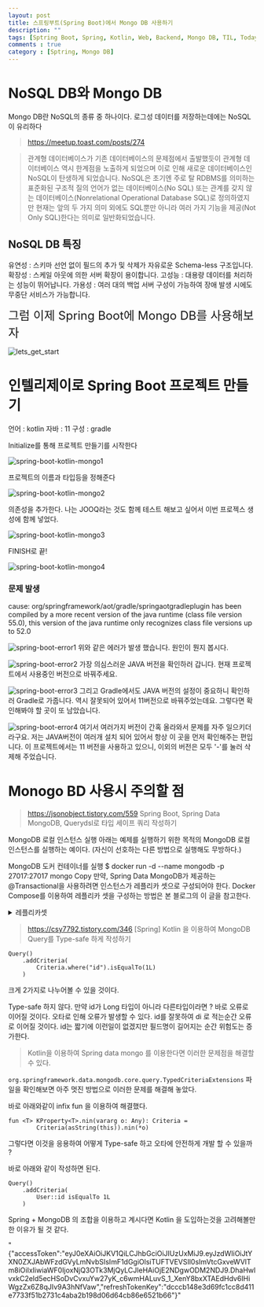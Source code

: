 ```yaml
---
layout: post
title: 스프링부트(Spring Boot)에서 Mongo DB 사용하기
description: ""
tags: [Sptring Boot, Spring, Kotlin, Web, Backend, Mongo DB, TIL, Today I Leaned]
comments : true
category : [Sptring, Mongo DB]
---
```


# NoSQL DB와 Mongo DB

Mongo DB란 NoSQL의 종류 중 하나이다.
로그성 데이터를 저장하는데에는 NoSQL이 유리하다

> https://meetup.toast.com/posts/274

> 관계형 데이터베이스가 기존 데이터베이스의 문제점에서 출발했듯이 관계형 데이터베이스 역시 한계점을 노출하게 되었으며 이로 인해 새로운 데이터베이스인 NoSQL이 탄생하게 되었습니다. 
> NoSQL은 초기엔 주로 탈 RDBMS를 의미하는 표준화된 구조적 질의 언어가 없는 데이터베이스(No SQL) 또는 관계를 갖지 않는 데이터베이스(Nonrelational Operational Database SQL)로 정의하였지만 현재는 앞의 두 가지 의미 외에도 SQL뿐만 아니라 여러 가지 기능을 제공(Not Only SQL)한다는 의미로 일반화되었습니다.

## NoSQL DB 특징

유연성 : 스키마 선언 없이 필드의 추가 및 삭제가 자유로운 Schema-less 구조입니다.
확장성 : 스케일 아웃에 의한 서버 확장이 용이합니다.
고성능 : 대용량 데이터를 처리하는 성능이 뛰어납니다.
가용성 : 여러 대의 백업 서버 구성이 가능하여 장애 발생 시에도 무중단 서비스가 가능합니다.


<p class="space-item-3"/>

 <font size="5">그럼 이제 Spring Boot에 Mongo DB를 사용해보자</font>

![lets_get_start](/post/images/hey/lets_get_start.gif)

# 인텔리제이로 Spring Boot 프로젝트 만들기

언어 : kotlin
자바 : 11
구성 : gradle

Initialize를 통해 프로젝트 만들기를 시작한다

![spring-boot-kotlin-mongo1](/post/images/2022-03-23-kotlin-mongo1.png)


프로젝트의 이름과 타입등을 정해준다 

![spring-boot-kotlin-mongo2](/post/images/2022-03-23-kotlin-mongo2.png)


의존성을 추가한다.
나는 JOOQ라는 것도 함께 테스트 해보고 싶어서 이번 프로젝스 생성에 함께 넣었다.

![spring-boot-kotlin-mongo3](/post/images/2022-03-23-kotlin-mongo3.png)


FINISH로 끝!

![spring-boot-kotlin-mongo4](/post/images/2022-03-23-kotlin-mongo4.png)



<div class="space-item-3"></div>

### 문제 발생
cause: org/springframework/aot/gradle/springaotgradleplugin has been compiled by a more recent version of the java runtime (class file version 55.0), this version of the java runtime only recognizes class file versions up to 52.0

![spring-boot-error1](/post/images/2022-03-23-kotlin-mongo5-1.png)
위와 같은 에러가 발생 했습니다. 원인이 뭔지 봅시다.

![spring-boot-error2](/post/images/2022-03-23-kotlin-mongo5.png)
가장 의심스러운 JAVA 버전을 확인하러 갑니다.
현재 프로젝트에서 사용중인 버전으로 바꿔주세요.


![spring-boot-error3](/post/images/2022-03-23-kotlin-mongo5-2.png)
그리고 Gradle에서도 JAVA 버전의 설정이 중요하니 확인하러 Gradle로 가줍니다. 역시 잘못되어 있어서 11버전으로 바꿔주었는데요. 그렇다면 확인해봐야 할 곳이 또 남았습니다.

![spring-boot-error4](/post/images/2022-03-23-kotlin-mongo5-3.png)
여기서 여러가지 버전이 간혹 올라와서 문제를 자주 일으키더라구요. 저는 JAVA버전이 여러개 설치 되어 있어서 항상 이 곳을 먼저 확인해주는 편입니다. 이 프로젝트에서는 11 버전을 사용하고 있으니, 이외의 버전은 모두 '-'를 눌러 삭제해 주었습니다.


<div class="space-item-3"></div>

# Monogo BD 사용시 주의할 점

> <https://jsonobject.tistory.com/559> Spring Boot, Spring Data MongoDB, Querydsl로 타입 세이프 쿼리 작성하기

MongoDB 로컬 인스턴스 실행
아래는 예제를 실행하기 위한 목적의 MongoDB 로컬 인스턴스를 실행하는 예이다. (자신이 선호하는 다른 방법으로 실행해도 무방하다.)

MongoDB 도커 컨테이너를 실행
$ docker run -d --name mongodb -p 27017:27017 mongo
Copy
만약, Spring Data MongoDB가 제공하는 @Transactional을 사용하려면 인스턴스가 레플리카 셋으로 구성되어야 한다. Docker Compose를 이용하여 레플리카 셋을 구성하는 방법은 본 블로그의 이 글을 참고한다.



<details>
<summary>레플리카셋</summary>
<div markdown="1">

Pod은 우리의 서비스 또는 서버의 동작을 보장해주지 않습니다.
실행된 노드의 리소스가 부족하거나, 동작에 실패하거나 등등의 여러가지 이유로 인해 Pod는 죽을 수 있습니다.
그리고, 누군가 이를 수정하거나 고쳐주기 전까진 '멍청하게도' 죽은 그 상태로 남아있죠.
이를 해결하기 위해 등장한 것이 바로! 레플리카셋입니다!

레플리카셋을 간단히 설명하자면,
"지정한 pod 갯수만큼 항상 실행될 수 있도록 관리해주는 Controller"
정도로 말할 수 있겠네요.

다시 말하면, 특정 Pod을 5개로 항상 유지하도록 하는 레플리카셋을 만든다면
Pod의 갯수를 모니터링 하다가, 임의의 이유로 인해 Pod가 삭제될 경우
자동으로 새로운 Pod 1개를 생성하여 5개를 유지해줍니다.

이를 통해,
명시된 Pod의 실행을 항상 안정적으로 유지하고,
Pod의 가용성을 보증하는 역할입니다.

> <https://artist-developer.tistory.com/34> [Kubernetes] 쿠버네티스 ReplicaSet

</div>
</details>


<div class="space-item-3"></div>


> <https://csy7792.tistory.com/346> [Spring] Kotlin 을 이용하여 MongoDB Query를 Type-safe 하게 작성하기

```
Query()
    .addCriteria(
        Criteria.where("id").isEqualTo(1L)
    )
```


크게 2가지로 나누어볼 수 있을 것이다.

Type-safe 하지 않다.
만약 id가 Long 타입이 아니라 다른타입이라면 ? 바로 오류로 이어질 것이다.
오타로 인해 오류가 발생할 수 있다.
id를 잘못하여 di 로 적는순간 오류로 이어질 것이다.
id는 짧기에 이런일이 없겠지만 필드명이 길어지는 순간 위험도는 증가한다.

> Kotlin을 이용하여 Spring data mongo 를 이용한다면 이러한 문제점을 해결할 수 있다.

`org.springframework.data.mongodb.core.query.TypedCriteriaExtensions` 파일을 확인해보면 아주 멋진 방법으로 이러한 문제를 해결해 놓았다.

바로 아래와같이 infix fun 을 이용하여 해결했다.

```
fun <T> KProperty<T>.nin(vararg o: Any): Criteria =
        Criteria(asString(this)).nin(*o)
```

그렇다면 이것을 응용하여 어떻게 Type-safe 하고 오타에 안전하게 개발 할 수 있을까 ?

바로 아래와 같이 작성하면 된다.

```
Query()
    .addCriteria(
        User::id isEqualTo 1L
    )
```

Spring + MongoDB 의 조합을 이용하고 계시다면 Kotlin 을 도입하는것을 고려해볼만한 이유가 될 것 같다.



"{\"accessToken\":\"eyJ0eXAiOiJKV1QiLCJhbGciOiJIUzUxMiJ9.eyJzdWIiOiJtYXN0ZXJAbWFzdGVyLmNvbSIsImF1dGgiOlsiTUFTVEVSIl0sImVtcGxveWVlTm8iOiIxIiwiaWF0IjoxNjQ3OTk3MjQyLCJleHAiOjE2NDgwODM2NDJ9.DhaHwlvxkC2eld5ecHSoDvCvxuYw27yK_c6wmHALuvS_1_XenY8bxXTAEdHdv6IHiWgzZx6Z8qJIv9A3hNfVaw\",\"refreshTokenKey\":\"dcccb148e3d69fc1cc8d411e7733f51b2731c4aba2b198d06d64cb86e6521b66\"}"